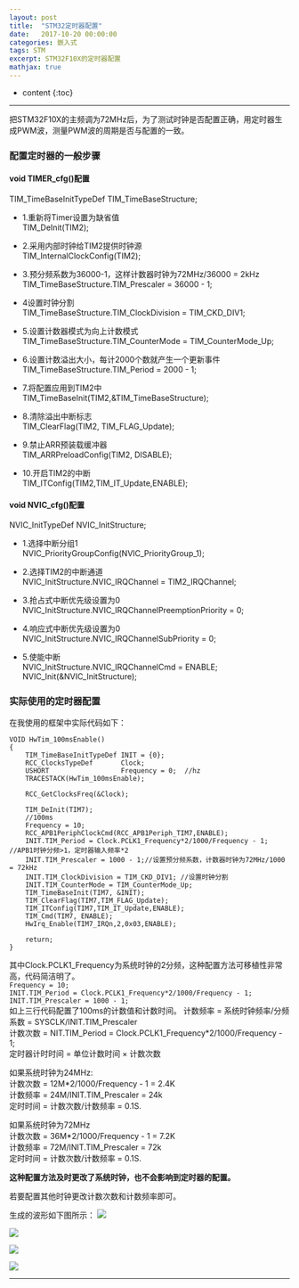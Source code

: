 ```yaml
---
layout: post
title:  "STM32定时器配置"
date:   2017-10-20 00:00:00
categories: 嵌入式
tags: STM
excerpt: STM32F10X的定时器配置
mathjax: true
---
```

* content
{:toc}
---

把STM32F10X的主频调为72MHz后，为了测试时钟是否配置正确，用定时器生成PWM波，测量PWM波的周期是否与配置的一致。

### 配置定时器的一般步骤



#### void TIMER_cfg()配置
  TIM_TimeBaseInitTypeDef TIM_TimeBaseStructure;

- 1.重新将Timer设置为缺省值  <br/>
  TIM_DeInit(TIM2);

- 2.采用内部时钟给TIM2提供时钟源  <br/>
  TIM_InternalClockConfig(TIM2);

- 3.预分频系数为36000-1，这样计数器时钟为72MHz/36000 = 2kHz  <br/>
  TIM_TimeBaseStructure.TIM_Prescaler = 36000 - 1;

- 4设置时钟分割  <br/>
  TIM_TimeBaseStructure.TIM_ClockDivision = TIM_CKD_DIV1;

- 5.设置计数器模式为向上计数模式  <br/>
  TIM_TimeBaseStructure.TIM_CounterMode = TIM_CounterMode_Up;

- 6.设置计数溢出大小，每计2000个数就产生一个更新事件  <br/>
  TIM_TimeBaseStructure.TIM_Period = 2000 - 1;

- 7.将配置应用到TIM2中  <br/>
  TIM_TimeBaseInit(TIM2,&TIM_TimeBaseStructure);

- 8.清除溢出中断标志  <br/>
  TIM_ClearFlag(TIM2, TIM_FLAG_Update);

- 9.禁止ARR预装载缓冲器  <br/>
  TIM_ARRPreloadConfig(TIM2, DISABLE);

- 10.开启TIM2的中断  <br/>
  TIM_ITConfig(TIM2,TIM_IT_Update,ENABLE);

#### void NVIC_cfg()配置

NVIC_InitTypeDef NVIC_InitStructure;

- 1.选择中断分组1  <br/>
NVIC_PriorityGroupConfig(NVIC_PriorityGroup_1);

- 2.选择TIM2的中断通道  <br/>
  NVIC_InitStructure.NVIC_IRQChannel = TIM2_IRQChannel;      

- 3.抢占式中断优先级设置为0  <br/>
  NVIC_InitStructure.NVIC_IRQChannelPreemptionPriority = 0;

- 4.响应式中断优先级设置为0  <br/>
  NVIC_InitStructure.NVIC_IRQChannelSubPriority = 0;

- 5.使能中断  <br/>
    NVIC_InitStructure.NVIC_IRQChannelCmd = ENABLE;
    NVIC_Init(&NVIC_InitStructure);


### 实际使用的定时器配置

在我使用的框架中实际代码如下：

```
VOID HwTim_100msEnable()
{
    TIM_TimeBaseInitTypeDef INIT = {0};
    RCC_ClocksTypeDef       Clock;
    USHORT                  Frequency = 0;  //hz
    TRACESTACK(HwTim_100msEnable);

    RCC_GetClocksFreq(&Clock);

    TIM_DeInit(TIM7);
    //100ms
    Frequency = 10;
    RCC_APB1PeriphClockCmd(RCC_APB1Periph_TIM7,ENABLE);
    INIT.TIM_Period = Clock.PCLK1_Frequency*2/1000/Frequency - 1;   //APB1时钟分频>1，定时器输入频率*2
    INIT.TIM_Prescaler = 1000 - 1;//设置预分频系数，计数器时钟为72MHz/1000 = 72kHz
    INIT.TIM_ClockDivision = TIM_CKD_DIV1; //设置时钟分割
    INIT.TIM_CounterMode = TIM_CounterMode_Up;        
    TIM_TimeBaseInit(TIM7, &INIT);
    TIM_ClearFlag(TIM7,TIM_FLAG_Update);
    TIM_ITConfig(TIM7,TIM_IT_Update,ENABLE);
    TIM_Cmd(TIM7, ENABLE);
    HwIrq_Enable(TIM7_IRQn,2,0x03,ENABLE);

    return;
}
```
其中Clock.PCLK1_Frequency为系统时钟的2分频，这种配置方法可移植性非常高，代码简洁明了。 <br/>
`Frequency = 10;` <br/>
`INIT.TIM_Period = Clock.PCLK1_Frequency*2/1000/Frequency - 1; ` <br/>
`INIT.TIM_Prescaler = 1000 - 1;` <br/>
如上三行代码配置了100ms的计数值和计数时间。
计数频率 = 系统时钟频率/分频系数 = SYSCLK/INIT.TIM_Prescaler <br/>
计数次数 = NIT.TIM_Period = Clock.PCLK1_Frequency*2/1000/Frequency - 1; <br/>
定时器计时时间 = 单位计数时间 × 计数次数 <br/>

如果系统时钟为24MHz: <br/>
计数次数 = 12M*2/1000/Frequency - 1 = 2.4K <br/>
计数频率 = 24M/INIT.TIM_Prescaler = 24k <br/>
定时时间 = 计数次数/计数频率 = 0.1S. <br/>

如果系统时钟为72MHz <br/>
计数次数 = 36M*2/1000/Frequency - 1 = 7.2K <br/>
计数频率 = 72M/INIT.TIM_Prescaler = 72k <br/>
定时时间 = 计数次数/计数频率 = 0.1S. <br/>

**这种配置方法及时更改了系统时钟，也不会影响到定时器的配置。**

若要配置其他时钟更改计数次数和计数频率即可。

生成的波形如下图所示：
![](http://owlypioka.bkt.clouddn.com/TIM%E5%9B%BE%E7%89%8720171020143125.jpg)

![](http://owlypioka.bkt.clouddn.com/TIM%E5%9B%BE%E7%89%8720171020143135.jpg)

![](http://owlypioka.bkt.clouddn.com/TIM%E5%9B%BE%E7%89%8720171020143153.jpg)

![](http://owlypioka.bkt.clouddn.com/TIM%E5%9B%BE%E7%89%8720171020143159.jpg)

---
